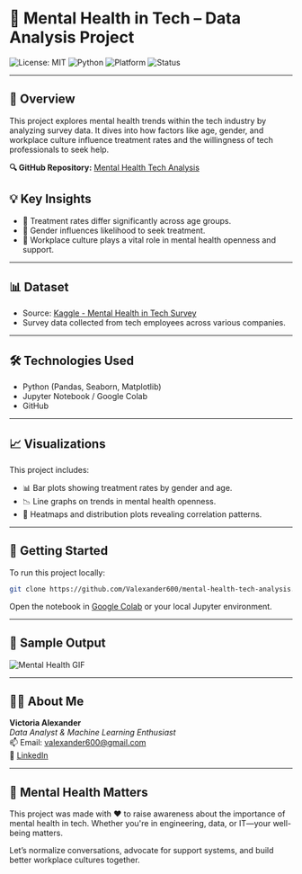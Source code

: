 # 🧠 Mental Health in Tech – Data Analysis Project

![License: MIT](https://img.shields.io/badge/License-MIT-yellow.svg)
![Python](https://img.shields.io/badge/Python-3.10-blue)
![Platform](https://img.shields.io/badge/Platform-Google%20Colab-orange)
![Status](https://img.shields.io/badge/Status-Complete-brightgreen)

---

## 📌 Overview
This project explores mental health trends within the tech industry by analyzing survey data. It dives into how factors like age, gender, and workplace culture influence treatment rates and the willingness of tech professionals to seek help.

**🔍 GitHub Repository:** [Mental Health Tech Analysis](https://github.com/Valexander600/mental-health-tech-analysis)

## 💡 Key Insights
- 🧓 Treatment rates differ significantly across age groups.
- 🚻 Gender influences likelihood to seek treatment.
- 🏢 Workplace culture plays a vital role in mental health openness and support.

---

## 📊 Dataset
- Source: [Kaggle - Mental Health in Tech Survey](https://www.kaggle.com/datasets/osmi/mental-health-in-tech-survey)
- Survey data collected from tech employees across various companies.

---

## 🛠️ Technologies Used
- Python (Pandas, Seaborn, Matplotlib)
- Jupyter Notebook / Google Colab
- GitHub

---

## 📈 Visualizations
This project includes:
- 📊 Bar plots showing treatment rates by gender and age.
- 📉 Line graphs on trends in mental health openness.
- 📌 Heatmaps and distribution plots revealing correlation patterns.

---

## 🧪 Getting Started
To run this project locally:
```bash
git clone https://github.com/Valexander600/mental-health-tech-analysis.git
```
Open the notebook in [Google Colab](https://colab.research.google.com/) or your local Jupyter environment.

---

## 📸 Sample Output
![Mental Health GIF](https://i.pinimg.com/originals/ed/ae/c0/edaec0653a394878f2574eb0223020fe.gif)

---

## 👩‍💻 About Me
**Victoria Alexander**  
_Data Analyst & Machine Learning Enthusiast_  
📫 Email: valexander600@gmail.com  
💼 [LinkedIn](https://www.linkedin.com/in/victoria-ml-analyst/)

---

## 🌱 Mental Health Matters
This project was made with ❤️ to raise awareness about the importance of mental health in tech. Whether you're in engineering, data, or IT—your well-being matters.

Let’s normalize conversations, advocate for support systems, and build better workplace cultures together.

